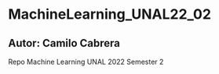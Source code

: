 # MachineLearning_UNAL22_02
## **Autor**: Camilo Cabrera

Repo Machine Learning UNAL 2022 Semester 2
